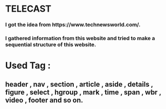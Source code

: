 <h1>TELECAST</h1>
<h3>I got the idea from https://www.technewsworld.com/.</h3>
<h3>I gathered information from this website and tried to make a sequential structure of this website.</h3>

<h1>Used Tag : </h1><h2> header  ,
           nav  ,
           section  ,
           article  ,
           aside  ,
           details  ,
           figure  ,
           select  ,
           hgroup  ,
           mark  ,
           time  ,
           span  ,
           wbr  ,
           video  ,
           footer and so on.</h2>
